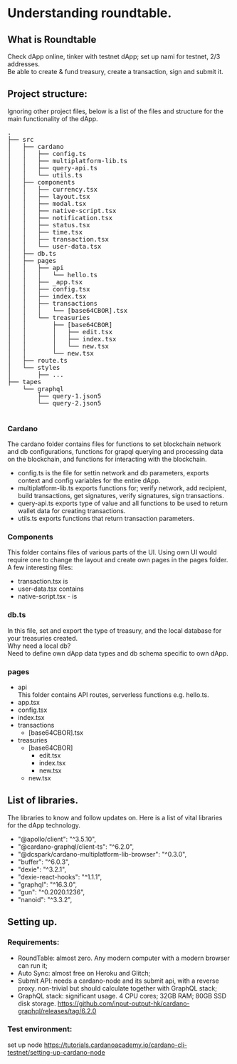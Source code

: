 # Understanding roundtable.

## What is Roundtable
Check dApp online, tinker with testnet dApp; set up nami for testnet, 2/3 addresses. \
Be able to create & fund treasury, create a transaction, sign and submit it.

## Project structure:
Ignoring other project files, below is a list of the files and structure for the main functionality of the dApp.
<pre>
.
├── src
│   ├── cardano
│   │   ├── config.ts
│   │   ├── multiplatform-lib.ts
│   │   ├── query-api.ts
│   │   └── utils.ts  
│   ├── components
│   │   ├── currency.tsx
│   │   ├── layout.tsx
│   │   ├── modal.tsx
│   │   ├── native-script.tsx
│   │   ├── notification.tsx
│   │   ├── status.tsx
│   │   ├── time.tsx
│   │   ├── transaction.tsx
│   │   └── user-data.tsx
│   ├── db.ts
│   ├── pages
│   │   ├── api
│   │   │   └── hello.ts
│   │   ├── _app.tsx
│   │   ├── config.tsx
│   │   ├── index.tsx
│   │   ├── transactions
│   │   │   └── [base64CBOR].tsx
│   │   └── treasuries
│   │       ├── [base64CBOR]
│   │       │   ├── edit.tsx
│   │       │   ├── index.tsx
│   │       │   └── new.tsx
│   │       └── new.tsx
│   ├── route.ts
│   └── styles
│       ├── ...
├── tapes
    └── graphql
        ├── query-1.json5
        └── query-2.json5

</pre>

### Cardano
The cardano folder contains files for functions to set blockchain network and db configurations, functions for grapql querying and processing data on the blockchain, and functions for interacting with the blockchain.
- config.ts is the file for settin network and db parameters, exports context and config variables for the entire dApp.
- multiplatform-lib.ts exports functions for; verify network, add recipient, build transactions, get signatures, verify signatures, sign transactions.
- query-api.ts exports type of value and all functions to be used to return wallet data for creating transactions.
- utils.ts exports functions that return transaction parameters.

### Components
This folder contains files of various parts of the UI. Using own UI would require one to change the layout and create own pages in the pages folder. \
A few interesting files: 
- transaction.tsx is 
- user-data.tsx contains
- native-script.tsx - is

### db.ts
In this file, set and export the type of treasury, and the local database for your treasuries created. \
Why need a local db? \
Need to define own dApp data types and db schema specific to own dApp. 

### pages
- api \
This folder contains API routes, serverless functions e.g. hello.ts. 
- app.tsx
- config.tsx
- index.tsx
- transactions
    - [base64CBOR].tsx
- treasuries
    - [base64CBOR]
        - edit.tsx
        - index.tsx
        - new.tsx
    - new.tsx

## List of libraries.
The libraries to know and follow updates on. Here is a list of vital libraries for the dApp technology.
 - "@apollo/client": "^3.5.10",
 - "@cardano-graphql/client-ts": "^6.2.0",
 - "@dcspark/cardano-multiplatform-lib-browser": "^0.3.0",
 - "buffer": "^6.0.3",
 - "dexie": "^3.2.1",
 - "dexie-react-hooks": "^1.1.1",
 - "graphql": "^16.3.0",
 - "gun": "^0.2020.1236",
 - "nanoid": "^3.3.2",

## Setting up.

### Requirements:
- RoundTable: almost zero. Any modern computer with a modern browser can run it;
- Auto Sync: almost free on Heroku and Glitch;
- Submit API: needs a cardano-node and its submit api, with a reverse proxy. non-trivial but should calculate together with GraphQL stack;
- GraphQL stack: significant usage. 4 CPU cores; 32GB RAM; 80GB SSD disk storage. https://github.com/input-output-hk/cardano-graphql/releases/tag/6.2.0


### Test environment:
set up node
https://tutorials.cardanoacademy.io/cardano-cli-testnet/setting-up-cardano-node
